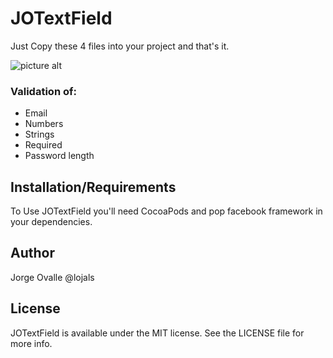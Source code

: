 # JOTextField
Just Copy these 4 files into your project and that's it.

![picture alt](http://i.imgur.com/0TS4pq8.gif?1 "Validation functionality")

### Validation of:
- Email
- Numbers
- Strings
- Required
- Password length

## Installation/Requirements
To Use JOTextField you'll need CocoaPods and pop facebook framework in your dependencies.

## Author
Jorge Ovalle @lojals

## License
JOTextField is available under the MIT license. See the LICENSE file for more info.
